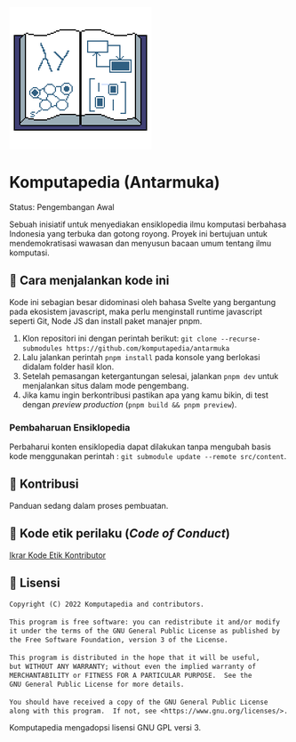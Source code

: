![komputapedia logo](/static/favicon.png)

# Komputapedia (Antarmuka)

Status: Pengembangan Awal

Sebuah inisiatif untuk menyediakan ensiklopedia ilmu komputasi berbahasa Indonesia yang terbuka dan gotong royong.
Proyek ini bertujuan untuk mendemokratisasi wawasan dan menyusun bacaan umum tentang ilmu komputasi.

## 🚀 Cara menjalankan kode ini

Kode ini sebagian besar didominasi oleh bahasa Svelte yang bergantung pada ekosistem javascript, maka perlu menginstall
runtime javascript seperti Git, Node JS dan install paket manajer pnpm.

1. Klon repositori ini dengan perintah berikut: `git clone --recurse-submodules https://github.com/komputapedia/antarmuka`
2. Lalu jalankan perintah `pnpm install` pada konsole yang berlokasi didalam folder hasil klon.
3. Setelah pemasangan ketergantungan selesai, jalankan `pnpm dev` untuk menjalankan situs dalam mode pengembang.
4. Jika kamu ingin berkontribusi pastikan apa yang kamu bikin, di test dengan *preview production* (`pnpm build && pnpm preview`).

### Pembaharuan Ensiklopedia

Perbaharui konten ensiklopedia dapat dilakukan tanpa mengubah basis kode menggunakan perintah : `git submodule update --remote src/content`.

## 🔰 Kontribusi

Panduan sedang dalam proses pembuatan.

## 🤝 Kode etik perilaku (_Code of Conduct_)

[Ikrar Kode Etik Kontributor](./CODE_OF_CONDUCT.md)

## 🪪 Lisensi

```
Copyright (C) 2022 Komputapedia and contributors.

This program is free software: you can redistribute it and/or modify
it under the terms of the GNU General Public License as published by
the Free Software Foundation, version 3 of the License.

This program is distributed in the hope that it will be useful,
but WITHOUT ANY WARRANTY; without even the implied warranty of
MERCHANTABILITY or FITNESS FOR A PARTICULAR PURPOSE.  See the
GNU General Public License for more details.

You should have received a copy of the GNU General Public License
along with this program.  If not, see <https://www.gnu.org/licenses/>.
```

Komputapedia mengadopsi lisensi GNU GPL versi 3.
